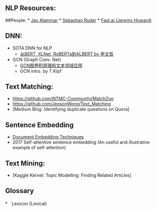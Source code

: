 ## NLP Resources:

##People: 
    * [Jay Alammar](http://jalammar.github.io/) 
    * [Sebastian Ruder](https://ruder.io/) 
    * [Fast.ai (Jeremy Howard)](https://www.fast.ai/about/)

## DNN:
* SOTA DNN for NLP
    * [从BERT, XLNet, RoBERTa到ALBERT by 李文哲](https://zhuanlan.zhihu.com/p/84559048)
* GCN (Graph Conv. Net)
    * [GCN图卷积原理和文本领域应用](https://zhuanlan.zhihu.com/p/82927938)
    * GCN intro. by T.Kipf




## Text Matching:
* https://github.com/NTMC-Community/MatchZoo
* https://github.com/JepsonWong/Text_Matching
* [Medium Blog: Identifying duplicate questions on Quora]


## Sentence Embedding
* [Document Embedding Techniques](https://towardsdatascience.com/document-embedding-techniques-fed3e7a6a25d?gi=7319f551bdae)
* 2017 Self-attentive sentence embedding (An useful and illustrative example of self-attention)
    
## Text Mining:
* [Kaggle Kernel: Topic Modelling: Finding Related Articles]

    
## Glossary
*　Lexicon (Lexical)
